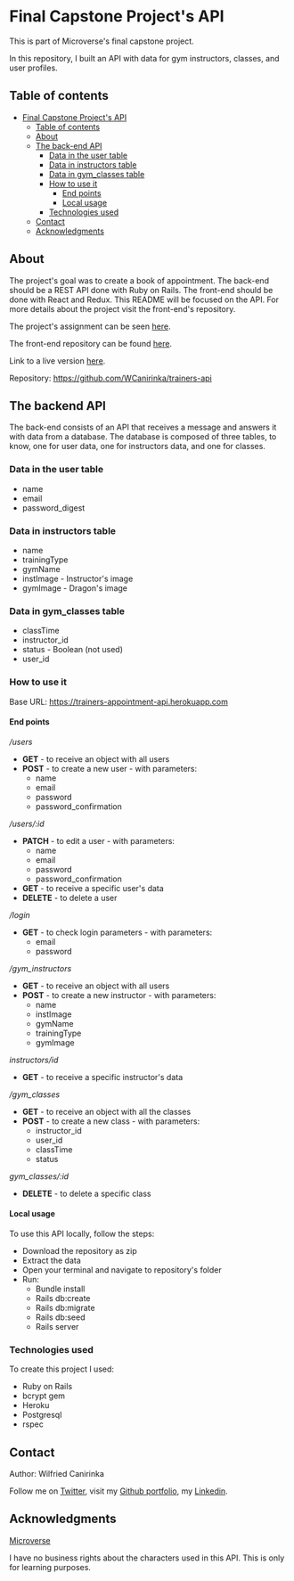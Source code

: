 # Final Capstone Project's API

This is part of Microverse's final capstone project.

In this repository, I built an API with data for gym instructors, classes, and user profiles.

## Table of contents

- [Final Capstone Project's API](#final-capstone-projects-api)
  - [Table of contents](#table-of-contents)
  - [About](#about)
  - [The back-end API](#the-back-end-api)
    - [Data in the user table](#data-in-the-user-table)
    - [Data in instructors table](#data-in-instructors-table)
    - [Data in gym_classes table](#data-in-flyclasses-table)
    - [How to use it](#how-to-use-it)
      - [End points](#end-points)
      - [Local usage](#local-usage)
    - [Technologies used](#technologies-used)
  - [Contact](#contact)
  - [Acknowledgments](#acknowledgments)

## About

The project's goal was to create a book of appointment. The back-end should be a REST API done with Ruby on Rails. The front-end should be done with React and Redux. This README will be focused on the API. For more details about the project visit the front-end's repository.

The project's assignment can be seen [here][assignment].

The front-end repository can be found [here][front-end].

Link to a live version [here][live-version].

Repository: https://github.com/WCanirinka/trainers-api

## The backend API

The back-end consists of an API that receives a message and answers it with data from a database. The database is composed of three tables, to know, one for user data, one for instructors data, and one for classes.

### Data in the user table

* name
* email
* password_digest


### Data in instructors table

* name
* trainingType
* gymName
* instImage - Instructor's image
* gymImage - Dragon's image

### Data in gym_classes table

* classTime
* instructor_id
* status - Boolean (not used)
* user_id


### How to use it

Base URL: https://trainers-appointment-api.herokuapp.com


#### End points

*/users*

* **GET** - to receive an object with all users
* **POST** - to create a new user - with parameters:
  * name
  * email
  * password
  * password_confirmation

*/users/:id*

* **PATCH** - to edit a user - with parameters:
  * name
  * email
  * password
  * password_confirmation
* **GET** - to receive a specific user's data
* **DELETE** - to delete a user

*/login*

* **GET** - to check login parameters - with parameters:
  * email
  * password

*/gym_instructors*

* **GET** - to receive an object with all users
* **POST** - to create a new instructor - with parameters:
  * name
  * instImage
  * gymName
  * trainingType
  * gymImage

*instructors/id*

* **GET** - to receive a specific instructor's data

*/gym_classes*

* **GET** - to receive an object with all the classes
* **POST** - to create a new class - with parameters:
  * instructor_id
  * user_id
  * classTime
  * status

*gym_classes/:id*

* **DELETE** - to delete a specific class


#### Local usage

To use this API locally, follow the steps:

* Download the repository as zip
* Extract the data
* Open your terminal and navigate to repository's folder
* Run:
  * Bundle install
  * Rails db:create
  * Rails db:migrate
  * Rails db:seed
  * Rails server


### Technologies used

To create this project I used:

* Ruby on Rails
* bcrypt gem
* Heroku
* Postgresql
* rspec


## Contact

Author: Wilfried Canirinka

Follow me on [Twitter][wil-twitter],  visit my [Github portfolio][wil-github], my [Linkedin][wil-linkedin].


## Acknowledgments

[Microverse][mcvs]

I have no business rights about the characters used in this API. This is only for learning purposes.



<!-- Links -->
[assignment]: https://www.notion.so/Final-Capstone-Project-Book-an-Appointment-41ded2ee99ff4fe4becf91acb332ca26
[live-version]: https://gym-trainer-app.netlify.app/
[front-end]: https://github.com/WCanirinka/gym-trainer-app
[mcvs]: https://www.microverse.org/
[wil-github]: https://github.com/WCanirinka
[wil-twitter]: https://twitter.com/WCanirinka
[wil-linkedin]: https://www.linkedin.com/in/wilfried-canirinka/